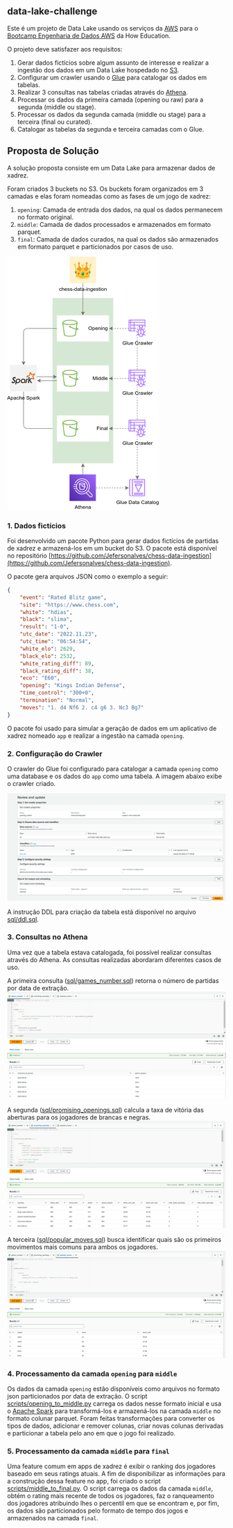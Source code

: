 ## data-lake-challenge

Este é um projeto de Data Lake usando os serviços da [AWS](https://aws.amazon.com/) para o [Bootcamp Engenharia de Dados AWS](https://howedu.com.br/cohort/engenharia-de-dados) da How Education.

O projeto deve satisfazer aos requisitos:
1. Gerar dados fictícios sobre algum assunto de interesse e realizar a ingestão dos dados em um Data Lake hospedado no [S3](https://aws.amazon.com/pt/s3/).
2. Configurar um crawler usando o [Glue](https://aws.amazon.com/pt/glue/) para catalogar os dados em tabelas.
3. Realizar 3 consultas nas tabelas criadas através do [Athena](https://aws.amazon.com/pt/athena/).
4. Processar os dados da primeira camada (opening ou raw) para a segunda (middle ou stage).
5. Processar os dados da segunda camada (middle ou stage) para a terceira (final ou curated).
6. Catalogar as tabelas da segunda e terceira camadas com o Glue.

## Proposta de Solução

A solução proposta consiste em um Data Lake para armazenar dados de xadrez.

Foram criados 3 buckets no S3. Os buckets foram organizados 
em 3 camadas e elas foram nomeadas como as fases de um jogo de xadrez:
1. `opening`: Camada de entrada dos dados, na qual os dados permanecem no formato original.
2. `middle`: Camada de dados processados e armazenados em formato parquet.
3. `final`: Camada de dados curados, na qual os dados são armazenados em formato parquet e particionados por casos de uso.

![diagram](images/diagram.png)

### 1. Dados fictícios

Foi desenvolvido um pacote Python para gerar dados fictícios de partidas de xadrez e armazená-los em um bucket do S3. O pacote está disponível no repositório [https://github.com/Jefersonalves/chess-data-ingestion](https://github.com/Jefersonalves/chess-data-ingestion).

O pacote gera arquivos JSON como o exemplo a seguir:

```json
{
    "event": "Rated Blitz game",
    "site": "https://www.chess.com",
    "white": "hdias",
    "black": "slima",
    "result": "1-0",
    "utc_date": "2022.11.23",
    "utc_time": "06:54:54",
    "white_elo": 2629,
    "black_elo": 2532,
    "white_rating_diff": 89,
    "black_rating_diff": 38,
    "eco": "E60",
    "opening": "Kings Indian Defense",
    "time_control": "300+0",
    "termination": "Normal",
    "moves": "1. d4 Nf6 2. c4 g6 3. Nc3 Bg7"
}
```

O pacote foi usado para simular a geração de dados em um aplicativo de xadrez nomeado `app` e realizar a ingestão na camada `opening`.

### 2. Configuração do Crawler

O crawler do Glue foi configurado para catalogar a camada `opening` como uma database e os dados do `app` como uma tabela. A imagem abaixo exibe o crawler criado.

![Crawler](images/crawler.png)

A instrução DDL para criação da tabela está disponível no arquivo [sql/ddl.sql](sql/ddl.sql).

### 3. Consultas no Athena

Uma vez que a tabela estava catalogada, foi possível realizar consultas através do Athena.
As consultas realizadas abordaram diferentes casos de uso.

A primeira consulta ([sql/games_number.sql](sql/games_number.sql)) retorna o número de partidas por data de extração.
![games_number](images/games_number.png)

A segunda ([sql/promising_openings.sql](sql/promising_openings.sql)) calcula a taxa de vitória das aberturas para os jogadores de brancas e negras.
![promising_openings](images/promising_openings.png)

A terceira ([sql/popular_moves.sql](sql/popular_moves.sql)) busca identificar quais são os primeiros movimentos mais comuns para ambos os jogadores.
![popular_moves](images/popular_moves.png)

### 4. Processamento da camada `opening` para `middle`

Os dados da camada `opening` estão disponíveis como arquivos no formato json particionados por data de extração.
O script [scripts/opening_to_middle.py](scripts/opening_to_middle.py) carrega os dados nesse formato inicial e usa o [Apache Spark](https://spark.apache.org/) para transformá-los e armazená-los na camada `middle` no formato colunar parquet.
Foram feitas transformações para converter os tipos de dados, adicionar e remover colunas, criar novas colunas derivadas e particionar a tabela pelo ano em que o jogo foi realizado.

### 5. Processamento da camada `middle` para `final`

Uma feature comum em apps de xadrez é exibir o ranking dos jogadores baseado em seus ratings atuais.
A fim de disponibilizar as informações para a construção dessa feature no app, foi criado o script [scripts/middle_to_final.py](scripts/middle_to_final.py). O script carrega os dados da camada `middle`, obtém o rating mais recente de todos os jogadores, faz o ranqueamento dos jogadores atribuindo lhes o percentil em que se encontram e, por fim, os dados são particionados pelo formato de tempo dos jogos e armazenados na camada `final`.